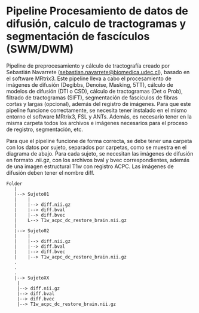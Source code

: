 # Pipeline Procesamiento de datos de difusión, calculo de tractogramas y segmentación de fascículos (SWM/DWM)

Pipeline de preprocesamiento y cálculo de tractografía creado por Sebastián Navarrete (sebastian.navarrete@biomedica.udec.cl), basado en el software MRtrix3. Este pipeline lleva a cabo el procesamiento de imágenes de difusión (Degibbs, Denoise, Masking, 5TT), cálculo de modelos de difusión (DTI o CSD), cálculo de tractogramas (Det o Prob), filtrado de tractogramas (SIFT), segmentación de fascículos de fibras cortas y largas (opcional), además del registro de imágenes. Para que este pipeline funcione correctamente, se necesita tener instalado en el mismo entorno el software MRtrix3, FSL y ANTs. Además, es necesario tener en la misma carpeta todos los archivos e imágenes necesarios para el proceso de registro, segmentación, etc.

Para que el pipeline funcione de forma correcta, se debe tener una carpeta con los datos por sujeto, separados por carpetas, como se muestra en el diagrama de abajo. Para cada sujeto, se necesitan las imágenes de difusión en formato .nii.gz, con los archivos bval y bvec correspondientes, además de una imagen estructural T1w con registro ACPC. Las imágenes de difusión deben tener el nombre diff.

```
Folder  
   |  
   |--> Sujeto01  
   |	|  
   |	|--> diff.nii.gz  
   |	|--> diff.bval  
   |	|--> diff.bvec  
   |	L--> T1w_acpc_dc_restore_brain.nii.gz  
   |  
   |--> Sujeto02  
   |	|  
   |	|--> diff.nii.gz  
   |	|--> diff.bval  
   |	|--> diff.bvec  
   |	|--> T1w_acpc_dc_restore_brain.nii.gz  
   .  
   .  
   .  
   |--> SujetoXX  
   	|  
   	|--> diff.nii.gz  
   	|--> diff.bval  
   	|--> diff.bvec  
   	|--> T1w_acpc_dc_restore_brain.nii.gz  
```
